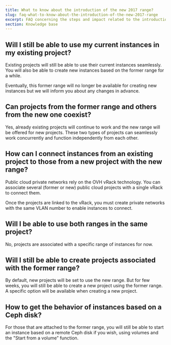 ```yaml
---
title: What to know about the introduction of the new 2017 range?
slug: faq-what-to-know-about-the-introduction-of-the-new-2017-range
excerpt: FAQ concerning the steps and impact related to the introduction of the new 2017 range of instances for the Public Cloud offer.
section: Knowledge base
---
```



## Will I still be able to use my current instances in my existing project?
Existing projects will still be able to use their current instances seamlessly. You will also be able to create new instances based on the former range for a while.

Eventually, this former range will no longer be available for creating new instances but we will inform you about any changes in advance.


## Can projects from the former range and others from the new one coexist?
Yes, already existing projects will continue to work and the new range will be offered for new projects. These two types of projects can seamlessly work concurrently and function independently from each other.


## How can I connect instances from an existing project to those from a new project with the new range?
Public cloud private networks rely on the OVH vRack technology. You can associate several (former or new) public cloud projects with a single vRack to connect them.

Once the projects are linked to the vRack, you must create private networks with the same VLAN number to enable instances to connect.


## Will I be able to use both ranges in the same project?
No, projects are associated with a specific range of instances for now.


## Will I still be able to create projects associated with the former range?
By default, new projects will be set to use the new range. But for few weeks, you will still be able to create a new project using the former range. A specific option will be available when creating a new project.


## How to get the behavior of instances based on a Ceph disk?
For those that are attached to the former range, you will still be able to start an instance based on a remote Ceph disk if you wish, using volumes and the "Start from a volume” function.